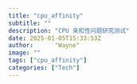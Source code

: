 ```yaml
---
title: "cpu_affinity"
subtitle: ""
description: "CPU 亲和性问题研究测试"
date: 2025-01-05T15:33:53Z
author:      "Wayne"
image: ""
tags: ["cpu_affinity"]
categories: ["Tech"]
---
```

